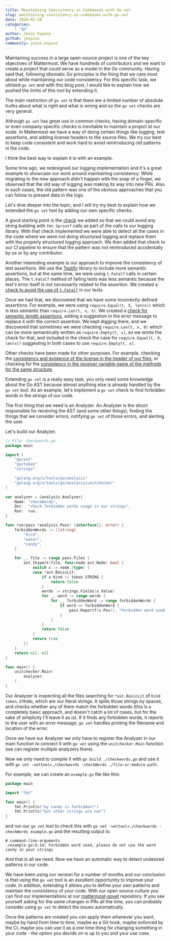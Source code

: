 ```yaml
---
title: Maintaining Consistency in Codebases with Go vet
slug: maintaining-consistency-in-codebases-with-go-vet
date: 2020-02-10
categories:
    - "go"
author: Jesús Espino
github: jespino
community: jesus.espino
---
```


Maintaining success in a large open-source project is one of the key objectives
of Mattermost. We have hundreds of contributors and we want to create a project
that could serve as a model in the Go community. Having said that, following
idiomatic Go principles is the thing that we care most about while maintaining our
code consistency. For this specific task, we utilized `go vet` and with this
blog post, I would like to explain how we pushed the limits of this tool by
extending it.

The main restriction of `go vet` is that there are a limited number of absolute
truths about what is right and what is wrong and so the `go vet` checks are very
general.

Although `go vet` has great use in common checks, having domain-specific or even
company-specific checks is inevitable to maintain a project at our scale. In
Mattermost we have a way of doing certain things like logging, test assertions,
and adding license headers to the source files. We try our best to keep code
consistent and work hard to avoid reintroducing old patterns in the
code.

I think the best way to explain it is with an example.

Some time ago, we redesigned our logging implementation and it's a
great example to showcase our work around maintaining consistency. While
migrating to the new approach didn't happen with the snap of a finger, we
observed that the old way of logging was making its way into new PRs. Also in
such cases, the old pattern was one of the obvious approaches that you can
follow to present data in the logs.

Let's dive deeper into the topic, and I will try my best to explain how we extended the `go
vet` tool by adding our own specific checks.

A good starting point is the [check](https://github.com/mattermost/mattermost-govet/blob/master/structuredLogging/structuredLogging.go)
we added so that we could avoid any string building with `fmt.Sprintf` calls as
part of the calls to our logging library. With that check implemented we were able
to detect all the cases in the code where we were not doing structured logging
and replace them with the properly structured logging approach. We then
added that check to our CI pipeline to ensure that the pattern was not
reintroduced accidentally by us or by any contributor.

Another interesting example is our approach to improve the consistency of test
assertions. We use the [Testify](https://github.com/stretchr/testify) library
to include more semantic assertions, but at the same time, we were using
`t.Fatalf` calls in certain places. The `t.Fatalf` method of failing tests was
less semantic because the test's error itself is not necessarily related to the
assertion. We created a [check to avoid the use of `t.Fatalf`](https://github.com/mattermost/mattermost-govet/blob/master/tFatal/tFatal.go) in our tests.

Once we had that, we discovered that we have some incorrectly defined
assertions. For example, we were using `require.Equal(t, 5, len(x))` which is
less semantic than `require.Len(t, x, 5)`. We created a [check for semantic length assertions](https://github.com/mattermost/mattermost-govet/blob/master/equalLenAsserts/equalLenAsserts.go),
adding a suggestion in the error message to replace it with the
correct assertion. We kept digging there, and we discovered that sometimes we
were checking `require.Len(t, x, 0)` which can be more semantically written as
`require.Empty(t, x)`, so we wrote the check for that, and included in the check
the case for `require.Equal(t, 0, len(x))` suggesting in both cases to use
`require.Empty(t, x)`.

Other checks have been made for other purposes. For example, checking the
[consistency and existence of the license in the header of our files](https://github.com/mattermost/mattermost-govet/blob/master/license/license.go), or
checking for the [consistency in the receiver variable name of the methods for the same structure](https://github.com/mattermost/mattermost-govet/tree/master/inconsistentReceiverName).

Extending `go vet` is a really easy task, you only need some knowledge about the
Go AST because almost anything else is already handled by the `go vet` tool. As
an example, let's implement a `go vet` check to find forbidden words in the
strings of our code.

The first thing that we need is an Analyzer. An Analyzer is the struct
responsible for receiving the AST (and some other things), finding the things that
we consider errors, notifying `go vet` of those errors, and alerting the user.

Let's build our Analyzer.

```go
// File: checkwords.go
package main

import (
	"go/ast"
	"go/token"
	"strings"

	"golang.org/x/tools/go/analysis"
	"golang.org/x/tools/go/analysis/unitchecker"
)

var analyzer = &analysis.Analyzer{
	Name: "checkWords",
	Doc:  "check forbidden words usage in our strings",
	Run:  run,
}

func run(pass *analysis.Pass) (interface{}, error) {
	forbiddenWords := []string{
		"bird",
		"water",
		"candy",
	}

	for _, file := range pass.Files {
		ast.Inspect(file, func(node ast.Node) bool {
			switch x := node.(type) {
			case *ast.BasicLit:
				if x.Kind != token.STRING {
					return false
				}
				words := strings.Fields(x.Value)
				for _, word := range words {
					for _, forbiddenWord := range forbiddenWords {
						if word == forbiddenWord {
							pass.Reportf(x.Pos(), "Forbidden word used, please do not use the word %s in your strings", word)
						}
					}
				}
				return false
			}
			return true
		})
	}
	return nil, nil
}

func main() {
	unitchecker.Main(
		analyzer,
	)
}
```

Our Analyzer is inspecting all the files searching for `*ast.BasicLit` of `Kind`
`token.STRING`, which are our literal strings. It splits those strings by spaces,
and checks whether any of them match the forbidden words (this is a completely
basic approach, and doesn't catch a lot of cases, but for the sake of
simplicity I'll leave it as is). If it finds any forbidden words, it reports to
the user with an error message; `go vet` handles printing the filename and
location of the error.

Once we have our Analyzer we only have to register the Analyzer in our main
function to connect it with `go vet` using the `unitchecker.Main` function (we can
register multiple analyzers there).

Now we only need to compile it with `go build ./checkwords.go` and use it with
`go vet -vettool=./checkwords -checkWords ./file-or-module-path`.

For example, we can create an `example.go` file like this:

```go
package main

import "fmt"

func main() {
	fmt.Println("my candy is forbidden!")
	fmt.Println("but other strings are not")
}
```

and run our `go vet` tool to check this with `go vet -vettool=./checkwords -checkWords example.go` and the resulting output is:

```
# command-line-arguments
./example.go:6:14: Forbidden word used, please do not use the word candy in your strings
```

And that is all we need. Now we have an automatic way to detect undesired
patterns in our code.

We have been using our version for a number of months and our conclusion is
that using the `go vet` tool is an excellent opportunity to improve your code. In
addition, extending it allows you to define your own patterns and maintain the
consistency of your code. With our open source culture you can find our
implementations at our
[mattermost-govet](https://github.com/mattermost/mattermost-govet) repository.
If you see yourself asking for the same changes in PRs all the time, you
can probably consider using `go vet` to detect the issues automatically.

Once the patterns are created you can apply them whenever you want, maybe by
hand from time to time, maybe as a Git hook, maybe enforced by the CI, maybe
you can use it as a one time thing for changing something in your code - the
option you decide on is up to you and your use case.
